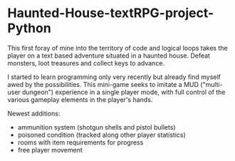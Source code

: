 # Haunted-House-textRPG-project-Python

This first foray of mine into the territory of code and logical loops
takes the player on a text based adventure situated in a haunted house.
Defeat monsters, loot treasures and collect keys to advance. 

I started to learn programming only very recently but already find myself 
awed by the possibilities. This mini-game seeks to imitate a MUD ("multi-user dungeon")
experience in a single player mode, with full control of the various gameplay elements
in the player's hands.

Newest additions:
- ammunition system (shotgun shells and pistol bullets)
- poisoned condition (tracked along other player statistics)
- rooms with item requirements for progress
- free player movement 



